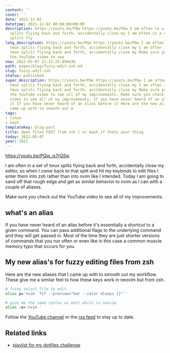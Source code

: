 ```yaml
---
content: ''
cover: ''
date: 2021-12-02
datetime: 2021-12-02 00:00:00+00:00
description: https://youtu.be/PQw https://youtu.be/PQw I am often in a set of tmux
  splits flying back and forth, accidentally close my I am often in a set of tmux
  splits fly
long_description: https://youtu.be/PQw https://youtu.be/PQw I am often in a set of
  tmux splits flying back and forth, accidentally close my I am often in a set of
  tmux splits flying back and forth, accidentally close my Make sure you check out
  the YouTube video to see
now: 2022-05-07 21:32:25.894436
path: pages/blog/fuzzy-edit-zsh.md
slug: fuzzy-edit-zsh
status: published
super_description: https://youtu.be/PQw https://youtu.be/PQw I am often in a set of
  tmux splits flying back and forth, accidentally close my I am often in a set of
  tmux splits flying back and forth, accidentally close my Make sure you check out
  the YouTube video to see all of my improvements. Make sure you check out the YouTube
  video to see all of my improvements. If you have never heard of an alias before
  it If you have never heard of an alias before it Here are the new aliases that I
  came up with to smooth out m
tags:
- linux
- bash
templateKey: blog-post
title: Open files FAST from zsh | or bash if thats your thing
today: 2022-05-07
year: 2021
---
```


https://youtu.be/PQw_is7rQSw

I am often in a set of tmux splits flying back and forth, accidentally close my
editor, so when I come back to that split and hit my keybinds to edit files I
enter them into zsh rather than into nvim like I intended.  Today I am going to
sand off that rough edge and get as similar behavior to nvim as I can with a
couple of aliases.


Make sure you check out the YouTube video to see all of my improvements.

## what's an alias

If you have never heard of an alias before it's essentially a shortcut to a
given command.  You can pass additional flags to the underlying command and
they will get passed in.  Most of the time they are just shorter versions of
commands that you run often or even like in this case a common muscle memory
typo that occurs for you.


## My new alias's for fuzzy editing files from zsh

Here are the new aliases that I came up with to smooth out my workflow.  These
give me a similar feel to how these keys work in neovim but from zsh.

``` bash
# fuzzy select file to edit
alias p='nvim `fzf --preview="bat --color always {}"`'

# give me the same syntax as edit while in neovim
alias :e='nvim '
```

Follow the [YouTube channel](https://youtube.com/waylonwalker) or the [rss
feed](https://waylonwalker/rss/) to stay up to date.


## Related links

* [playlist for my dotfiles challenge](https://www.youtube.com/playlist?list=PLTRNG6WIHETAj0nR_WYAxxGjd7kXch5zj)